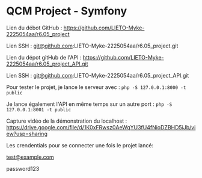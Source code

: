 # QCM Project - Symfony

Lien du débot GitHub : https://github.com/LIETO-Myke-2225054aa/r6.05_project

Lien SSH : git@github.com:LIETO-Myke-2225054aa/r6.05_project.git

Lien du dépot gitHub de l'API : https://github.com/LIETO-Myke-2225054aa/r6.05_project_API.git

Lien SSH : git@github.com:LIETO-Myke-2225054aa/r6.05_project_API.git

Pour tester le projet, je lance le serveur avec : 
`php -S 127.0.0.1:8000 -t public`

Je lance également l'API en même temps sur un autre port : 
`php -S 127.0.0.1:8001 -t public`

Capture vidéo de la démonstration du localhost : https://drive.google.com/file/d/1K0xFRwsz0AeWqYU3fU4fNioDZBHD5iJb/view?usp=sharing

Les crendentials pour se connecter une fois le projet lancé: 

test@example.com

password123